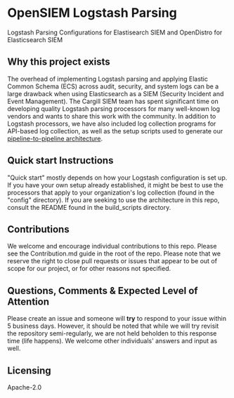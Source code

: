 # OpenSIEM Logstash Parsing
Logstash Parsing Configurations for Elastisearch SIEM and OpenDistro for Elasticsearch SIEM


## Why this project exists
The overhead of implementing Logstash parsing and applying Elastic Common Schema (ECS) across audit, security, and 
system logs can be a large drawback when using Elasticsearch as a SIEM (Security Incident and Event Management). The 
Cargill SIEM team has spent significant time on developing quality Logstash parsing processors for many well-known log
vendors and wants to share this work with the community. In addition to Logstash processors, we have also included log 
collection programs for API-based log collection, as well as the setup scripts used to generate our [pipeline-to-pipeline
architecture](https://www.elastic.co/guide/en/logstash/current/pipeline-to-pipeline.html). 


## Quick start Instructions
"Quick start" mostly depends on how your Logstash configuration is set up. If you have your own setup already established,
it might be best to use the processors that apply to your organization's log collection (found in the "config" directory). 
If you are seeking to use the architecture in this repo, consult the README found in the build_scripts directory.

## Contributions
We welcome and encourage individual contributions to this repo. Please see the Contribution.md guide in the root of the repo.
Please note that we reserve the right to close pull requests or issues that appear to be out of scope for our project, or 
for other reasons not specified.


## Questions, Comments & Expected Level of Attention
Please create an issue and someone will **try** to respond to your issue within 5 business days. However, it should be
noted that while we will try revisit the repository semi-regularly, we are not held beholden to this response time (life happens).
We welcome other individuals' answers and input as well.

   
## Licensing
Apache-2.0

